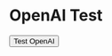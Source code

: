 <h1>OpenAI Test</h1>
<button onclick="openai_test()">Test OpenAI</button>
<div id="result-box"></div>

<script>
  let open_ai_response;
  openai_test();

  async function openai_test() {
    
    var url = "https://api.openai.com/v1/engines/text-davinci-002/completions";

    var xhr = new XMLHttpRequest();
    xhr.open("POST", url);

    xhr.setRequestHeader("Content-Type", "application/json");
    xhr.setRequestHeader("Authorization", "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");

    xhr.onreadystatechange = function () {
       if (xhr.readyState === 4) {
          console.log(xhr.status);
          console.log(xhr.responseText);
          open_ai_response = xhr.responseText;
          console.log(open_ai_response);
          
          // Display the response in the result-box div
          document.getElementById("result-box").innerHTML = open_ai_response;
       }};

    var data = `{
      "prompt": "YOUR TEXT HERE.",
      "temperature": 0.7,
      "max_tokens": 256,
      "top_p": 1,
      "frequency_penalty": 0.75,
      "presence_penalty": 0
    }`;

    xhr.send(data);
  }
</script>
